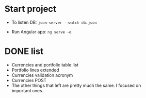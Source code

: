 # Start project

- To listen DB: 
`json-server --watch db.json`

- Run Angular app:
`ng serve -o`


# DONE list
- Currencies and portfolio table list
- Portfolio lines extended
- Currencies validation acronym
- Currencies POST
- The other things that left are pretty much the same. I focused on important ones.